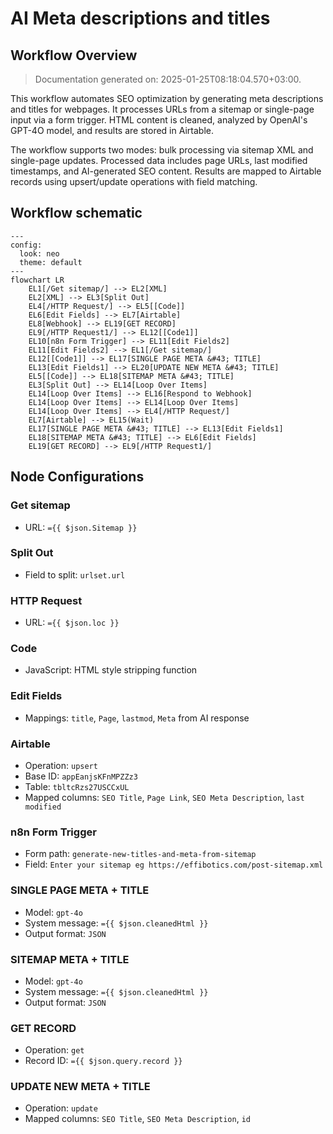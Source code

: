 # AI Meta descriptions and titles

## Workflow Overview

> Documentation generated on: 2025-01-25T08:18:04.570+03:00.

This workflow automates SEO optimization by generating meta descriptions and titles for webpages. It processes URLs from a sitemap or single-page input via a form trigger. HTML content is cleaned, analyzed by OpenAI's GPT-4O model, and results are stored in Airtable.

The workflow supports two modes: bulk processing via sitemap XML and single-page updates. Processed data includes page URLs, last modified timestamps, and AI-generated SEO content. Results are mapped to Airtable records using upsert/update operations with field matching.

## Workflow schematic

```mermaid
---
config:
  look: neo
  theme: default
---
flowchart LR
    EL1[/Get sitemap/] --> EL2[XML]
    EL2[XML] --> EL3[Split Out]
    EL4[/HTTP Request/] --> EL5[[Code]]
    EL6[Edit Fields] --> EL7[Airtable]
    EL8[Webhook] --> EL19[GET RECORD]
    EL9[/HTTP Request1/] --> EL12[[Code1]]
    EL10[n8n Form Trigger] --> EL11[Edit Fields2]
    EL11[Edit Fields2] --> EL1[/Get sitemap/]
    EL12[[Code1]] --> EL17[SINGLE PAGE META &#43; TITLE]
    EL13[Edit Fields1] --> EL20[UPDATE NEW META &#43; TITLE]
    EL5[[Code]] --> EL18[SITEMAP META &#43; TITLE]
    EL3[Split Out] --> EL14[Loop Over Items]
    EL14[Loop Over Items] --> EL16[Respond to Webhook]
    EL14[Loop Over Items] --> EL14[Loop Over Items]
    EL14[Loop Over Items] --> EL4[/HTTP Request/]
    EL7[Airtable] --> EL15(Wait)
    EL17[SINGLE PAGE META &#43; TITLE] --> EL13[Edit Fields1]
    EL18[SITEMAP META &#43; TITLE] --> EL6[Edit Fields]
    EL19[GET RECORD] --> EL9[/HTTP Request1/]
```

## Node Configurations

### Get sitemap
  - URL: `={{ $json.Sitemap }}`

### Split Out
  - Field to split: `urlset.url`

### HTTP Request
  - URL: `={{ $json.loc }}`

### Code
  - JavaScript: HTML style stripping function

### Edit Fields
  - Mappings: `title`, `Page`, `lastmod`, `Meta` from AI response

### Airtable
  - Operation: `upsert`
  - Base ID: `appEanjsKFnMPZZz3`
  - Table: `tbltcRzs27USCCxUL`
  - Mapped columns: `SEO Title`, `Page Link`, `SEO Meta Description`, `last modified`

### n8n Form Trigger
  - Form path: `generate-new-titles-and-meta-from-sitemap`
  - Field: `Enter your sitemap eg https://effibotics.com/post-sitemap.xml`

### SINGLE PAGE META + TITLE
  - Model: `gpt-4o`
  - System message: `={{ $json.cleanedHtml }}`
  - Output format: `JSON`

### SITEMAP META + TITLE
  - Model: `gpt-4o`
  - System message: `={{ $json.cleanedHtml }}`
  - Output format: `JSON`

### GET RECORD
  - Operation: `get`
  - Record ID: `={{ $json.query.record }}`

### UPDATE NEW META + TITLE
  - Operation: `update`
  - Mapped columns: `SEO Title`, `SEO Meta Description`, `id`